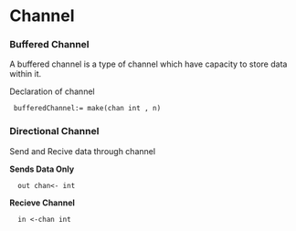 # Channel



### Buffered Channel 

A buffered channel is a type of channel which have capacity to store data within it. 

Declaration of channel 

``` 
 bufferedChannel:= make(chan int , n)
```

### Directional Channel 

Send and Recive data through channel

 **Sends Data Only** 

```
  out chan<- int 
```

**Recieve Channel**

```
  in <-chan int
```


